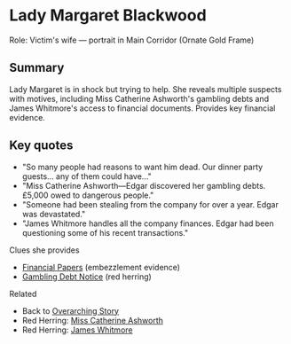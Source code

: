 # Lady Margaret Blackwood

Role: Victim's wife — portrait in Main Corridor (Ornate Gold Frame)

## Summary

Lady Margaret is in shock but trying to help. She reveals multiple suspects with motives, including Miss Catherine Ashworth's gambling debts and James Whitmore's access to financial documents. Provides key financial evidence.

## Key quotes

- "So many people had reasons to want him dead. Our dinner party guests... any of them could have..."
- "Miss Catherine Ashworth—Edgar discovered her gambling debts. £5,000 owed to dangerous people."
- "Someone had been stealing from the company for over a year. Edgar was devastated."
- "James Whitmore handles all the company finances. Edgar had been questioning some of his recent transactions."

Clues she provides

- [Financial Papers](../../Story/Financial_Papers.md) (embezzlement evidence)
- [Gambling Debt Notice](../../Story/Gambling_Debt_Notice.md) (red herring)

Related

- Back to [Overarching Story](../../Story/OverarchingStory.md)
- Red Herring: [Miss Catherine Ashworth](../../Story/Miss_Catherine_Ashworth.md)
- Red Herring: [James Whitmore](../../Story/James_Whitmore.md)
